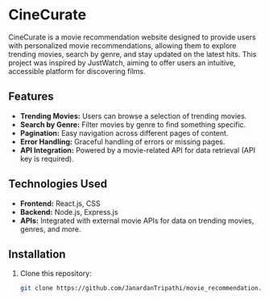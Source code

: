 # CineCurate

CineCurate is a movie recommendation website designed to provide users with personalized movie recommendations, allowing them to explore trending movies, search by genre, and stay updated on the latest hits. This project was inspired by JustWatch, aiming to offer users an intuitive, accessible platform for discovering films.

## Features

- **Trending Movies:** Users can browse a selection of trending movies.
- **Search by Genre:** Filter movies by genre to find something specific.
- **Pagination:** Easy navigation across different pages of content.
- **Error Handling:** Graceful handling of errors or missing pages.
- **API Integration:** Powered by a movie-related API for data retrieval (API key is required).

## Technologies Used

- **Frontend:** React.js, CSS
- **Backend:** Node.js, Express.js
- **APIs:** Integrated with external movie APIs for data on trending movies, genres, and more.

## Installation

1. Clone this repository:
   ```bash
   git clone https://github.com/JanardanTripathi/movie_recommendation.git
